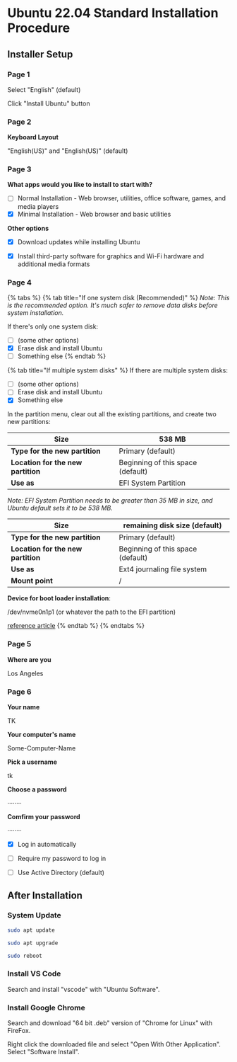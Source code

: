 # Ubuntu 22.04 Standard Installation Procedure

## Installer Setup

### Page 1

Select "English" (default)

Click "Install Ubuntu" button



### Page 2

**Keyboard Layout**

"English(US)" and "English(US)" (default)



### Page 3

**What apps would you like to install to start with?**

* [ ] Normal Installation - Web browser, utilities, office software, games, and media players
* [x] Minimal Installation - Web browser and basic utilities

**Other options**

* [x] Download updates while installing Ubuntu
* [x] Install third-party software for graphics and Wi-Fi hardware and additional media formats



### Page 4

{% tabs %}
{% tab title="If one system disk (Recommended)" %}
_Note: This is the recommended option. It's much safer to remove data disks before system installation._



If there's only one system disk:

* [ ] (some other options)
* [x] Erase disk and install Ubuntu
* [ ] Something else
{% endtab %}

{% tab title="If multiple system disks" %}
If there are multiple system disks:

* [ ] (some other options)
* [ ] Erase disk and install Ubuntu
* [x] Something else

In the partition menu, clear out all the existing partitions, and create two new partitions:



| **Size**                           | 538 MB                            |
| ---------------------------------- | --------------------------------- |
| **Type for the new partition**     | Primary (default)                 |
| **Location for the new partition** | Beginning of this space (default) |
| **Use as**                         | EFI System Partition              |



_Note: EFI System Partition needs to be greater than 35 MB in size, and Ubuntu default sets it to be 538 MB._



| **Size**                           | remaining disk size (default)     |
| ---------------------------------- | --------------------------------- |
| **Type for the new partition**     | Primary (default)                 |
| **Location for the new partition** | Beginning of this space (default) |
| **Use as**                         | Ext4 journaling file system       |
| **Mount point**                    | /                                 |



**Device for boot loader installation**:

/dev/nvme0n1p1 (or whatever the path to the EFI partition)



[reference article](https://askubuntu.com/questions/343268/how-to-use-manual-partitioning-during-installation)
{% endtab %}
{% endtabs %}



### Page 5

**Where are you**

Los Angeles



### Page 6

**Your name**

TK

**Your computer's name**

Some-Computer-Name

**Pick a username**

tk

**Choose a password**

········

**Comfirm your password**

········

* [x] Log in automatically
* [ ] Require my password to log in



* [ ] Use Active Directory (default)



## After Installation

### System Update

```bash
sudo apt update

sudo apt upgrade

sudo reboot
```



### Install VS Code

Search and install "vscode" with "Ubuntu Software".



### Install Google Chrome

Search and download "64 bit .deb" version of "Chrome for Linux" with FireFox.

Right click the downloaded file and select "Open With Other Application". Select "Software Install".

